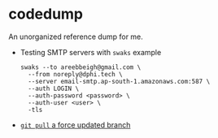 # codedump
An unorganized reference dump for me.

- Testing SMTP servers with `swaks` example
  ```
  swaks --to areebbeigh@gmail.com \
    --from noreply@dphi.tech \
    --server email-smtp.ap-south-1.amazonaws.com:587 \
    --auth LOGIN \
    --auth-password <password> \
    --auth-user <user> \
    -tls
  ```
- [`git pull` a force updated branch](https://stackoverflow.com/questions/9813816/git-pull-after-forced-update)
